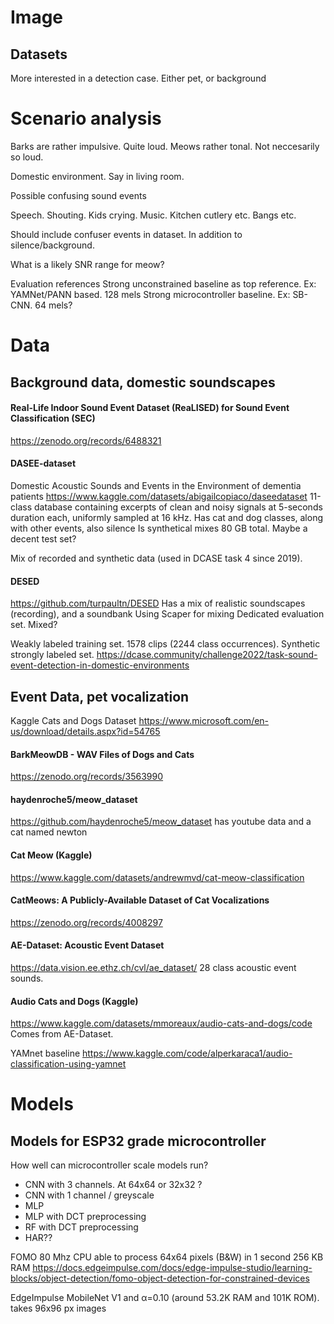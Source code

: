 

# Image

## Datasets

More interested in a detection case. Either pet, or background

# Scenario analysis

Barks are rather impulsive. Quite loud.
Meows rather tonal. Not neccesarily so loud.

Domestic environment.
Say in living room.

Possible confusing sound events

Speech. Shouting.
Kids crying.
Music.
Kitchen cutlery etc. Bangs etc.

Should include confuser events in dataset.
In addition to silence/background.

What is a likely SNR range for meow?

Evaluation references
Strong unconstrained baseline as top reference. Ex: YAMNet/PANN based. 128 mels
Strong microcontroller baseline. Ex: SB-CNN. 64 mels?

# Data


## Background data, domestic soundscapes

#### Real-Life Indoor Sound Event Dataset (ReaLISED) for Sound Event Classification (SEC)
https://zenodo.org/records/6488321

#### DASEE-dataset
Domestic Acoustic Sounds and Events in the Environment of dementia patients
https://www.kaggle.com/datasets/abigailcopiaco/daseedataset
11-class database containing excerpts of clean and noisy signals at 5-seconds duration each, uniformly sampled at 16 kHz. 
Has cat and dog classes, along with other events, also silence
Is synthetical mixes
80 GB total.
Maybe a decent test set?

Mix of recorded and synthetic data (used in DCASE task 4 since 2019).

#### DESED
https://github.com/turpaultn/DESED
Has a mix of realistic soundscapes (recording), and a soundbank
Using Scaper for mixing
Dedicated evaluation set. Mixed?

Weakly labeled training set. 1578 clips (2244 class occurrences).
Synthetic strongly labeled set.
https://dcase.community/challenge2022/task-sound-event-detection-in-domestic-environments

## Event Data, pet vocalization

Kaggle Cats and Dogs Dataset
https://www.microsoft.com/en-us/download/details.aspx?id=54765


#### BarkMeowDB - WAV Files of Dogs and Cats
https://zenodo.org/records/3563990

#### haydenroche5/meow_dataset
https://github.com/haydenroche5/meow_dataset
has youtube data and a cat named newton

#### Cat Meow (Kaggle)
https://www.kaggle.com/datasets/andrewmvd/cat-meow-classification

#### CatMeows: A Publicly-Available Dataset of Cat Vocalizations
https://zenodo.org/records/4008297

#### AE-Dataset: Acoustic Event Dataset
https://data.vision.ee.ethz.ch/cvl/ae_dataset/
28 class acoustic event sounds.

#### Audio Cats and Dogs (Kaggle)
https://www.kaggle.com/datasets/mmoreaux/audio-cats-and-dogs/code
Comes from AE-Dataset.

YAMnet baseline
https://www.kaggle.com/code/alperkaraca1/audio-classification-using-yamnet



# Models

## Models for ESP32 grade microcontroller

How well can microcontroller scale models run?

- CNN with 3 channels. At 64x64 or 32x32 ?
- CNN with 1 channel / greyscale
- MLP
- MLP with DCT preprocessing
- RF with DCT preprocessing
- HAR??

FOMO
80 Mhz CPU able to process 64x64 pixels (B&W) in 1 second
256 KB RAM
https://docs.edgeimpulse.com/docs/edge-impulse-studio/learning-blocks/object-detection/fomo-object-detection-for-constrained-devices

EdgeImpulse MobileNet V1 and α=0.10 (around 53.2K RAM and 101K ROM).
takes 96x96 px images

